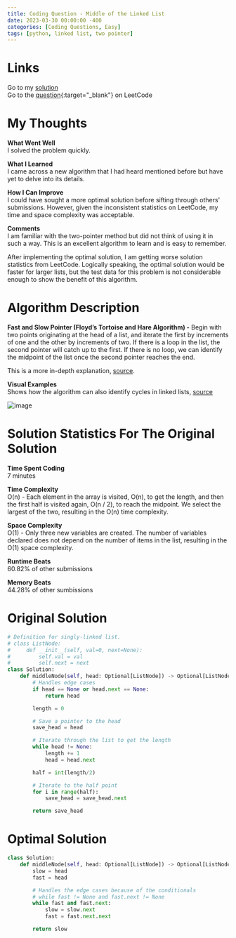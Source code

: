 ```yaml
---
title: Coding Question - Middle of the Linked List
date: 2023-03-30 00:00:00 -400
categories: [Coding Questions, Easy]
tags: [python, linked list, two pointer]
---
```


# Links

Go to my [solution](#solution)  
Go to the [question](https://leetcode.com/problems/middle-of-the-linked-list/){:target="\_blank"} on LeetCode

# My Thoughts  

**What Went Well**  
I solved the problem quickly.

**What I Learned**  
I came across a new algorithm that I had heard mentioned before but have yet to delve into its details.

**How I Can Improve**  
I could have sought a more optimal solution before sifting through others' submissions. However, given the inconsistent statistics on LeetCode, my time and space complexity was acceptable.

**Comments**  
I am familiar with the two-pointer method but did not think of using it in such a way. 
This is an excellent algorithm to learn and is easy to remember.  

After implementing the optimal solution, I am getting worse solution statistics from LeetCode. Logically speaking, the optimal solution would be faster for larger lists, but the test data for this problem is not considerable enough to show the benefit of this algorithm.

# Algorithm Description

**Fast and Slow Pointer (Floyd’s Tortoise and Hare Algorithm) -** Begin with two points originating at the head of a list, and iterate the first by increments of one and the other by increments of two. 
If there is a loop in the list, the second pointer will catch up to the first. 
If there is no loop, we can identify the midpoint of the list once the second pointer reaches the end.

This is a more in-depth explanation, [source](https://www.geeksforgeeks.org/how-does-floyds-slow-and-fast-pointers-approach-work/).

**Visual Examples**  
Shows how the algorithm can also identify cycles in linked lists, [source](https://emre.me/coding-patterns/fast-slow-pointers/#:~:text=Fast%20%26%20Slow%20Pointers%20Solution,-class%20ListNode%3A%20def&text=slow%20return%20None-,Time%20Complexity%3A%20O(N)%20where%20N%20is%20the%20number,algorithm%20runs%20in%20constant%20space.)  

![image](https://cdn.emre.me/2019-10-23-tortoise-and-hare.gif)

# Solution Statistics For The Original Solution

**Time Spent Coding**  
7 minutes

**Time Complexity**  
O(n) - Each element in the array is visited, O(n), to get the length, and then the first half is visited again, O(n / 2), to reach the midpoint. We select the largest of the two, resulting in the O(n) time complexity.

**Space Complexity**  
O(1) - Only three new variables are created. 
The number of variables declared does not depend on the number of items in the list, resulting in the O(1) space complexity.

**Runtime Beats**  
60.82% of other submissions  

**Memory Beats**  
44.28% of other sumbissions  

# Original Solution  

```python
# Definition for singly-linked list.
# class ListNode:
#     def __init__(self, val=0, next=None):
#         self.val = val
#         self.next = next
class Solution:
    def middleNode(self, head: Optional[ListNode]) -> Optional[ListNode]:
        # Handles edge cases
        if head == None or head.next == None:
            return head

        length = 0

        # Save a pointer to the head
        save_head = head

        # Iterate through the list to get the length
        while head != None:
            length += 1
            head = head.next

        half = int(length/2)

        # Iterate to the half point
        for i in range(half):
            save_head = save_head.next

        return save_head
```

# Optimal Solution

```python
class Solution:
    def middleNode(self, head: Optional[ListNode]) -> Optional[ListNode]:
        slow = head
        fast = head

        # Handles the edge cases because of the conditionals
        # while fast != None and fast.next != None
        while fast and fast.next:
            slow = slow.next
            fast = fast.next.next

        return slow
```